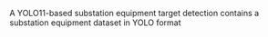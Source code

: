 A YOLO11-based substation equipment target detection contains a substation equipment dataset in YOLO format
